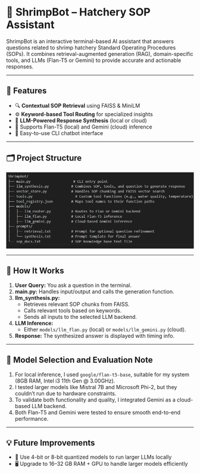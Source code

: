 # 🦐 ShrimpBot – Hatchery SOP Assistant

ShrimpBot is an interactive terminal-based AI assistant that answers questions related to shrimp hatchery Standard Operating Procedures (SOPs). It combines retrieval-augmented generation (RAG), domain-specific tools, and LLMs (Flan-T5 or Gemini) to provide accurate and actionable responses.

---

## 📌 Features

- 🔍 **Contextual SOP Retrieval** using FAISS & MiniLM  
- ⚙️ **Keyword-based Tool Routing** for specialized insights  
- 🧠 **LLM-Powered Response Synthesis** (local or cloud)  
- 🔁 Supports Flan-T5 (local) and Gemini (cloud) inference  
- 💬 Easy-to-use CLI chatbot interface  

---

## 🗂️ Project Structure

![alt text](image.png)

---

## 🚀 How It Works

1. **User Query:** You ask a question in the terminal.  
2. **main.py:** Handles input/output and calls the generation function.  
3. **llm_synthesis.py:**  
   - Retrieves relevant SOP chunks from FAISS.  
   - Calls relevant tools based on keywords.  
   - Sends all inputs to the selected LLM backend.  
4. **LLM Inference:**  
   - Either `models/llm_flan.py` (local) or `models/llm_gemini.py` (cloud).  
5. **Response:** The synthesized answer is displayed with timing info.

---

## 🧠 Model Selection and Evaluation Note

1. For local inference, I used `google/flan-t5-base`, suitable for my system (8GB RAM, Intel i3 11th Gen @ 3.00GHz).  
2. I tested larger models like Mistral 7B and Microsoft Phi-2, but they couldn’t run due to hardware constraints.  
3. To validate both functionality and quality, I integrated Gemini as a cloud-based LLM backend.  
4. Both Flan-T5 and Gemini were tested to ensure smooth end-to-end performance.

---

## 💡 Future Improvements

- 🚀 Use 4-bit or 8-bit quantized models to run larger LLMs locally    
- 🖥️ Upgrade to 16–32 GB RAM + GPU to handle larger models efficiently
